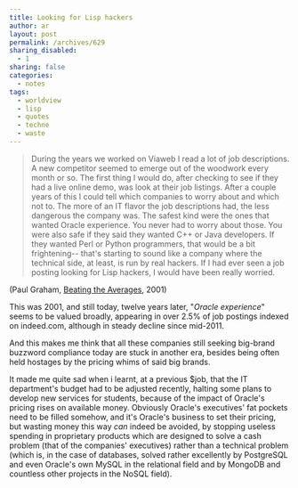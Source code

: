 ```yaml
---
title: Looking for Lisp hackers
author: ar
layout: post
permalink: /archives/629
sharing_disabled:
  - 1
sharing: false
categories:
  - notes
tags:
  - worldview
  - lisp
  - quotes
  - techne
  - waste
---
```

> During the years we worked on Viaweb I read a lot of job descriptions. A new
competitor seemed to emerge out of the woodwork every month or so. The first
thing I would do, after checking to see if they had a live online demo, was
look at their job listings. After a couple years of this I could tell which
companies to worry about and which not to. The more of an IT flavor the job
descriptions had, the less dangerous the company was. The safest kind were the
ones that wanted Oracle experience. You never had to worry about those. You
were also safe if they said they wanted C++ or Java developers. If they wanted
Perl or Python programmers, that would be a bit frightening-- that's starting
to sound like a company where the technical side, at least, is run by real
hackers. If I had ever seen a job posting looking for Lisp hackers, I would
have been really worried.
                                                                                                                                                                        
(Paul Graham, [Beating the Averages](http://paulgraham.com/avg.html), 2001)

This was 2001, and still today, twelve years later, "*Oracle experience*"
seems to be valued broadly, appearing in over 2.5% of job postings
indexed on indeed.com, although in steady decline since mid-2011.

And this makes me think that all these companies still seeking
big-brand buzzword compliance today are stuck in another era, besides
being often held hostages by the pricing whims of said big brands.

It made me quite sad when i learnt, at a previous $job, that the IT
department's budget had to be adjusted recently, halting some plans to
develop new services for students, because of the impact of Oracle's
pricing rises on available money. Obviously Oracle's executives' fat
pockets need to be filled somehow, and it's Oracle's business to set
their pricing, but wasting money this way *can* indeed be avoided, by
stopping useless spending in proprietary products which are designed
to solve a cash problem (that of the companies' executives) rather
than a technical problem (which is, in the case of databases, solved
rather excellently by PostgreSQL and even Oracle's own MySQL in the
relational field and by MongoDB and countless other projects in the
NoSQL field).
